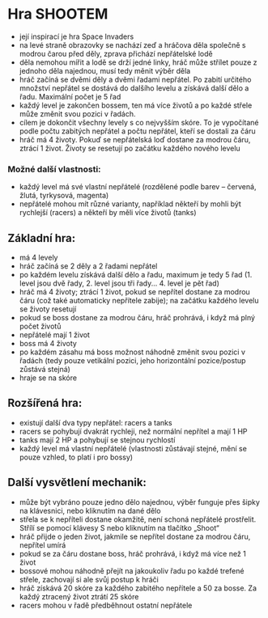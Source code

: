 # Hra SHOOTEM
- její inspirací je hra Space Invaders
- na levé straně obrazovky se nachází zeď a hráčova děla společně s modrou čarou před děly, zprava přichází nepřátelské lodě
-	děla nemohou mířit a lodě se drží jedné linky, hráč může střílet pouze z jednoho děla najednou, musí tedy měnit výběr děla
-	hráč začíná se dvěmi děly a dvěmi řadami nepřátel. Po zabití určitého množství nepřátel se dostává do dalšího levelu a získává další dělo a řadu. Maximální počet je 5 řad
-	každý level je zakončen bossem, ten má více životů a po každé střele může změnit svou pozici v řadách.
-	cílem je dokončit všechny levely s co nejvyšším skóre. To je vypočítané podle počtu zabitých nepřátel a počtu nepřátel, kteří se dostali za čáru
-	hráč má 4 životy. Pokuď se nepřátelská loď dostane za modrou čáru, ztrácí 1 život. Životy se resetují po začátku každého nového levelu

### Možné další vlastnosti:
-	každý level má své vlastní nepřátelé (rozdělené podle barev – červená, žlutá, tyrkysová, magenta)
-	nepřátelé mohou mít různé varianty, například někteří by mohli být rychlejší (racers) a někteří by měli více životů (tanks)

## Základní hra:
- má 4 levely
- hráč začíná se 2 děly a 2 řadami nepřátel
- po každém levelu získává další dělo a řadu, maximum je tedy 5 řad (1. level jsou dvě řady, 2. level jsou tři řady... 4. level je pět řad)
- hráč má 4 životy; ztrácí 1 život, pokud se nepřítel dostane za modrou čáru (což také automaticky nepřítele zabije); na začátku každého levelu se životy resetují
- pokud se boss dostane za modrou čáru, hráč prohrává, i když má plný počet životů
- nepřátelé mají 1 život
- boss má 4 životy
- po každém zásahu má boss možnost náhodně změnit svou pozici v řadách (tedy pouze vetikální pozici, jeho horizontální pozice/postup zůstává stejná)
- hraje se na skóre

## Rozšířená hra:
- existují další dva typy nepřátel: racers a tanks
- racers se pohybují dvakrát rychleji, než normální nepřítel a mají 1 HP
- tanks mají 2 HP a pohybují se stejnou rychlostí
- každý level má vlastní nepřátelé (vlastnosti zůstávají stejné, mění se pouze vzhled, to platí i pro bossy)

## Další vysvětlení mechanik:
-	může být vybráno pouze jedno dělo najednou, výběr funguje přes šipky na klávesnici, nebo kliknutím na dané dělo
-	střela se k nepříteli dostane okamžitě, není schoná nepřátelé prostřelit. Střílí se pomocí klávesy S nebo kliknutím na tlačítko „Shoot“
-	hráč přijde o jeden život, jakmile se nepřítel dostane za modrou čáru, nepřítel umírá
-	pokud se za čáru dostane boss, hráč prohrává, i když má více než 1 život
-	bossové mohou náhodně přejít na jakoukoliv řadu po každé trefené střele, zachovají si ale svůj postup k hráči
-	hráč získává 20 skóre za každého zabitého nepřítele a 50 za bosse. Za každý ztracený život ztrátí 25 skóre
- racers mohou v řadě předběhnout ostatní nepřátele

